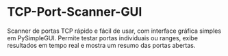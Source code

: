# TCP-Port-Scanner-GUI
Scanner de portas TCP rápido e fácil de usar, com interface gráfica simples em PySimpleGUI. Permite testar portas individuais ou ranges, exibe resultados em tempo real e mostra um resumo das portas abertas.
